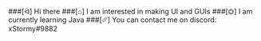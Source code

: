 
###[ᐛ] Hi there 
###[⌂] I am interested in making UI and GUIs
###[⏣] I am currently learning Java
###[␥] You can contact me on discord: xStormy#9882
